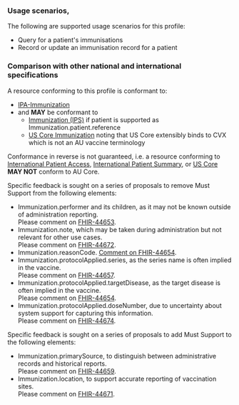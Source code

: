 ### Usage scenarios, 

The following are supported usage scenarios for this profile:

- Query for a patient's immunisations
- Record or update an immunisation record for a patient

### Comparison with other national and international specifications

A resource conforming to this profile is conformant to:
- [IPA-Immunization](http://hl7.org/fhir/uv/ipa/StructureDefinition/ipa-immunization)
- and **MAY** be conformant to
  - [Immunization (IPS)](https://hl7.org/fhir/uv/ips/STU1.1/StructureDefinition-Immunization-uv-ips.html) if patient is supported as Immunization.patient.reference
  - [US Core Immunization](http://hl7.org/fhir/us/core/STU6.1/StructureDefinition-us-core-immunization.html) noting that US Core extensibly binds to CVX which is not an AU vaccine terminology

Conformance in reverse is not guaranteed, i.e. a resource conforming to [International Patient Access](https://build.fhir.org/ig/HL7/fhir-ipa), [International Patient Summary](http://build.fhir.org/ig/HL7/fhir-ips), or [US Core](http://hl7.org/fhir/us/core) **MAY NOT** conform to AU Core.

<div class="request-for-feedback">
    <p>Specific feedback is sought on a series of proposals to remove Must Support from the following elements:
    <ul>
        <li>Immunization.performer and its children, as it may not be known outside of administration reporting.<br/>Please comment on <a href="https://jira.hl7.org/browse/FHIR-44653">FHIR-44653</a>.</li>
        <li>Immunization.note, which may be taken during administration but not relevant for other use cases.<br/>Please comment on <a href="https://jira.hl7.org/browse/FHIR-44672">FHIR-44672</a>.</li>
        <li>Immunization.reasonCode. <a href="https://jira.hl7.org/browse/FHIR-44654">Comment on FHIR-44654</a>.</li>
        <li>Immunization.protocolApplied.series, as the series name is often implied in the vaccine.<br/>Please comment on <a href="https://jira.hl7.org/browse/FHIR-44657">FHIR-44657</a>.</li>
        <li>Immunization.protocolApplied.targetDisease, as the target disease is often implied in the vaccine.<br/>Please comment on <a href="https://jira.hl7.org/browse/FHIR-44654">FHIR-44654</a>.</li>
        <li>Immunization.protocolApplied.doseNumber, due to uncertainty about system support for capturing this information.<br/>Please comment on <a href="https://jira.hl7.org/browse/FHIR-44674">FHIR-44674</a>.</li>
    </ul>
    </p>
</div>

<div class="request-for-feedback">
    <p>Specific feedback is sought on a series of proposals to add Must Support to the following elements:
    <ul>
        <li>Immunization.primarySource, to distinguish between administrative records and historical reports.<br/>Please comment on <a href="https://jira.hl7.org/browse/FHIR-44659">FHIR-44659</a>.</li>
        <li>Immunization.location, to support accurate reporting of vaccination sites.<br/>Please comment on <a href="https://jira.hl7.org/browse/FHIR-44671">FHIR-44671</a>.</li>
    </ul>
    </p>
</div> 
